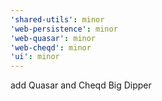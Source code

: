 ```yaml
---
'shared-utils': minor
'web-persistence': minor
'web-quasar': minor
'web-cheqd': minor
'ui': minor
---
```


add Quasar and Cheqd Big Dipper
